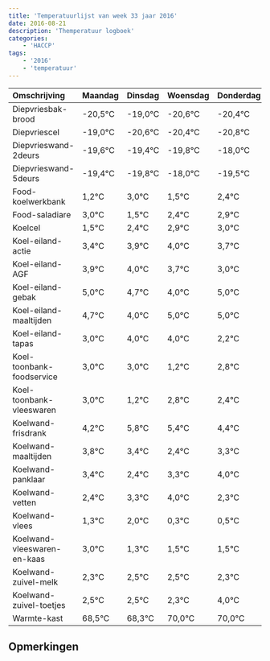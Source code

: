 ```yaml
---
title: 'Temperatuurlijst van week 33 jaar 2016'
date: 2016-08-21
description: 'Themperatuur logboek'
categories:
    - 'HACCP'
tags:
    - '2016'
    - 'temperatuur'
---
```

|Omschrijving|Maandag|Dinsdag|Woensdag|Donderdag|Vrijdag|Zaterdag|Zondag|
|:---|:---|:---|:---|:---|:---|:---|:---|
|Diepvriesbak-brood|-20,5°C|-19,0°C|-20,6°C|-20,4°C|-20,8°C|-19,0°C|-20,5°C|
|Diepvriescel|-19,0°C|-20,6°C|-20,4°C|-20,8°C|-19,0°C|-20,5°C|-19,6°C|
|Diepvrieswand-2deurs|-19,6°C|-19,4°C|-19,8°C|-18,0°C|-19,5°C|-18,6°C|-18,1°C|
|Diepvrieswand-5deurs|-19,4°C|-19,8°C|-18,0°C|-19,5°C|-18,6°C|-18,1°C|-18,0°C|
|Food-koelwerkbank|1,2°C|3,0°C|1,5°C|2,4°C|2,9°C|3,0°C|2,7°C|
|Food-saladiare|3,0°C|1,5°C|2,4°C|2,9°C|3,0°C|2,7°C|2,0°C|
|Koelcel|1,5°C|2,4°C|2,9°C|3,0°C|2,7°C|2,0°C|3,0°C|
|Koel-eiland-actie|3,4°C|3,9°C|4,0°C|3,7°C|3,0°C|4,0°C|4,0°C|
|Koel-eiland-AGF|3,9°C|4,0°C|3,7°C|3,0°C|4,0°C|4,0°C|2,2°C|
|Koel-eiland-gebak|5,0°C|4,7°C|4,0°C|5,0°C|5,0°C|3,2°C|4,8°C|
|Koel-eiland-maaltijden|4,7°C|4,0°C|5,0°C|5,0°C|3,2°C|4,8°C|4,4°C|
|Koel-eiland-tapas|3,0°C|4,0°C|4,0°C|2,2°C|3,8°C|3,4°C|2,4°C|
|Koel-toonbank-foodservice|3,0°C|3,0°C|1,2°C|2,8°C|2,4°C|1,4°C|2,3°C|
|Koel-toonbank-vleeswaren|3,0°C|1,2°C|2,8°C|2,4°C|1,4°C|2,3°C|3,0°C|
|Koelwand-frisdrank|4,2°C|5,8°C|5,4°C|4,4°C|5,3°C|6,0°C|4,3°C|
|Koelwand-maaltijden|3,8°C|3,4°C|2,4°C|3,3°C|4,0°C|2,3°C|2,5°C|
|Koelwand-panklaar|3,4°C|2,4°C|3,3°C|4,0°C|2,3°C|2,5°C|2,5°C|
|Koelwand-vetten|2,4°C|3,3°C|4,0°C|2,3°C|2,5°C|2,5°C|2,3°C|
|Koelwand-vlees|1,3°C|2,0°C|0,3°C|0,5°C|0,5°C|0,3°C|2,0°C|
|Koelwand-vleeswaren-en-kaas|3,0°C|1,3°C|1,5°C|1,5°C|1,3°C|3,0°C|3,0°C|
|Koelwand-zuivel-melk|2,3°C|2,5°C|2,5°C|2,3°C|4,0°C|4,0°C|3,3°C|
|Koelwand-zuivel-toetjes|2,5°C|2,5°C|2,3°C|4,0°C|4,0°C|3,3°C|2,4°C|
|Warmte-kast|68,5°C|68,3°C|70,0°C|70,0°C|69,3°C|68,4°C|69,4°C|

## Opmerkingen



